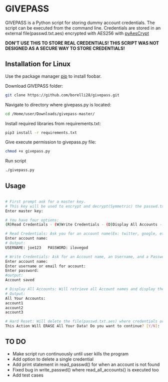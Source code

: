 
# GIVEPASS

GIVEPASS is a Python script for storing dummy account credentials. The script can be executed from the command line. Credentials are stored in an external file(passwd.txt.aes) encrypted with AES256 with [pyAesCrypt](https://pypi.org/project/pyAesCrypt/)

**DON'T USE THIS TO STORE REAL CREDENTIALS! THIS SCRIPT WAS NOT DESIGNED AS A SECURE WAY TO STORE CREDENTIALS!**

## Installation for Linux

Use the package manager [pip](https://pip.pypa.io/en/stable/) to install foobar.

Download GIVEPASS folder:
```bash
git clone https://github.com/borelli28/givepass.git
```

Navigate to directory where givepass.py is located:
```bash
cd /Home/user/Downloads/givepass-master/
```

Install required libraries from requirements.txt:
```bash
pip3 install -r requirements.txt
```

Give execute permission to givepass.py file:
```bash
chmod +x givepass.py
```

Run script
```bash
./givepass.py
```

## Usage

```bash

# First prompt ask for a master key.
# This key will be used to encrypt and decrypt(Symmetric) the passwd.txt.aes file where all your credentials are stored
Enter master key:

# You have four options:
(R)Read Credentials - (W)Write Credentials - (D)Display All Accounts - (!)Hard Reset:

# Read Credentials: Ask you for an account name(Ex: twitter, google, etc.) and it will output the username & password for that account
Enter account name:
# Output:
USERNAME: joe123   PASSWORD: ilovegod

# Write Credentials: Ask for an Account name, an Username, and a Password. This will add a new credential
Enter account name:
Enter username or email for account:
Enter password:
#output:
Account saved

# Display All Accounts: Will retrieve all Account names and display them in the console for you
# Output:
All Your Accounts:
account1
account2
account3

# Hard Reset: Will delete the file(passwd.txt.aes) where credentials are stored. Used to delete all credentials at once
This Action Will ERASE All Your Data! Do you want to continue? [Y/N]:

```

## TO DO

- Make script run continuously until user kills the program
- Add option to delete a single credential
- Add print statement in read_passwd() for when an account is not found
- Fixed bug in write_passwd() where read_all_accounts() is executed too
- Add test cases
